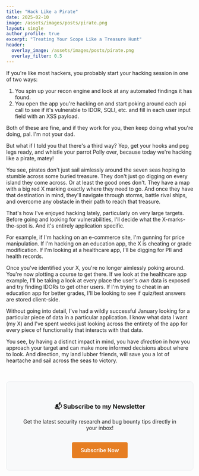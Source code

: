 ```yaml
---
title: "Hack Like a Pirate"
date: 2025-02-10
image: /assets/images/posts/pirate.png
layout: single
author_profile: true
excerpt: "Treating Your Scope Like a Treasure Hunt"
header:
  overlay_image: /assets/images/posts/pirate.png
  overlay_filter: 0.5
---
```



If you're like most hackers, you probably start your hacking session in one of two ways:

1. You spin up your recon engine and look at any automated findings it has found.
2. You open the app you're hacking on and start poking around each api call to see if it's vulnerable to IDOR, SQLI, etc. and fill in each user input field with an XSS payload.

Both of these are fine, and if they work for you, then keep doing what you're doing, pal. I'm not your dad.

But what if I told you that there's a third way? Yep, get your hooks and peg legs ready, and whistle your parrot Polly over, because today we're hacking like a pirate, matey!

You see, pirates don't just sail aimlessly around the seven seas hoping to stumble across some buried treasure. They don't just go digging on every island they come across. Or at least the good ones don't. They have a map with a big red X marking exactly where they need to go. And once they have that destination in mind, they'll navigate through storms, battle rival ships, and overcome any obstacle in their path to reach that treasure.

That's how I've enjoyed hacking lately, particularly on very large targets. Before going and looking for vulnerabilities, I'll decide what the X-marks-the-spot is. And it's entirely application specific. 

For example, if I'm hacking on an e-commerce site, I'm gunning for price manipulation. If I'm hacking on an education app, the X is cheating or grade modification. If I'm looking at a healthcare app, I'll be digging for PII and health records.

Once you've identified your X, you're no longer aimlessly poking around. You're now plotting a course to get there. If we look at the healthcare app example, I'll be taking a look at every place the user's _own_ data is exposed and try finding IDORs to get other users. If I'm trying to cheat in an education app for better grades, I'll be looking to see if quiz/test answers are stored client-side. 

Without going into detail, I've had a wildly successful January looking for a particular piece of data in a particular application. I know what data I want (my X) and I've spent weeks just looking across the entirety of the app for every piece of functionality that interacts with that data. 

You see, by having a distinct impact in mind, you have _direction_ in how you approach your target and can make more informed decisions about where to look. And direction, my land lubber friends, will save you a lot of heartache and sail across the seas to victory. 

<div class="newsletter-signup">
  <h3>📬 Subscribe to my Newsletter</h3>
  <p>Get the latest security research and bug bounty tips directly in your inbox!</p>
  <a href="https://archangel.beehiiv.com/" class="newsletter-button">
    Subscribe Now
  </a>
</div>

<style>
  .newsletter-signup {
    margin: 3rem 0;
    padding: 2rem;
    background: #f8f9fa;
    border-radius: 8px;
    text-align: center;
    border: 1px solid #e9ecef;
  }

  .newsletter-button {
    display: inline-block;
    padding: 0.8rem 1.5rem;
    background-color: #e67e22;
    color: white;
    text-decoration: none;
    border-radius: 4px;
    font-weight: 600;
    margin-top: 1rem;
    transition: background-color 0.2s ease;
  }

  .newsletter-button:hover {
    background-color: #d35400;
    color: white;
  }
</style>